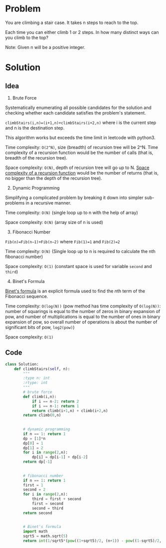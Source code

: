 # Problem

You are climbing a stair case. It takes n steps to reach to the top.

Each time you can either climb 1 or 2 steps. In how many distinct ways can you climb to the top?

Note: Given n will be a positive integer.

# Solution

## Idea

1. Brute Force

Systematically enumerating all possible candidates for the solution and checking whether each candidate satisfies the problem's statement.

`climbStairs(i,n)=(i+1,n)+climbStairs(i+2,n)` where i is the current step and n is the destination step.

This algorithm works but exceeds the time limit in leetcode with python3.

Time complexity: `O(2^N)`, size (breadth) of recursion tree will be 2^N. Time complexity of a recursion function would be the number of calls (that is, breadth of the recursion tree).

Space complexity: `O(N)`, depth of recursion tree will go up to N. [Space complexity of a recursion function](https://www.youtube.com/watch?v=dxyYP3BSdcQ) would be the number of returns (that is, no bigger than the depth of the recursion tree).

2. Dynamic Programming

Simplifying a complicated problem by breaking it down into simpler sub-problems in a recursive manner.

Time complexity: `O(N)` (single loop up to n with the help of array)

Space complexity: `O(N)` (array size of n is used)

3. Fibonacci Number

`Fib(n)=Fib(n−1)+Fib(n−2)` where `Fib(1)=1` and `Fib(2)=2`

Time complexity: `O(N)` (Single loop up to n is required to calculate the nth fibonacci number)

Space complexity: `O(1)` (constant space is used for variable `second` and `third`)

4. Binet's Formula

[Binet's formula](https://artofproblemsolving.com/wiki/index.php?title=Binet%27s_Formula) is an explicit formula used to find the $n$th term of the Fibonacci sequence.

Time complexity: `O(log(N))` (pow method has time complexity of `O(log(N))`: number of squarings is equal to the number of zeros in binary expansion of pow, and number of multiplications is equal to the number of ones in binary expansion of pow, so overall number of operations is about the number of significant bits of pow, `log2(pow)`)

Space complexity: `O(1)`

## Code

```python
class Solution:
    def climbStairs(self, n):
        """
        :type n: int
        :rtype: int
        """
        # brute force
        def climb(i,n):
            if i == n-2: return 2
            if i == n-1: return 1
            return climb(i+1,n) + climb(i+2,n)
        return climb(0,n)
        
        
        # dynamic programming
        if n == 1: return 1
        dp = [1]*n
        dp[0] = 1
        dp[1] = 2
        for i in range(2,n):
            dp[i] = dp[i-1] + dp[i-2]
        return dp[-1]
        
        
        # fibonacci number
        if n == 1: return 1
        first = 1
        second = 2
        for i in range(2,n):
            third = first + second
            first = second
            second = third
        return second
    
        
        # Binet's formula
        import math
        sqrt5 = math.sqrt(5)
        return int(1/sqrt5*(pow((1+sqrt5)/2, (n+1)) - pow((1-sqrt5)/2, (n+1))))
```














